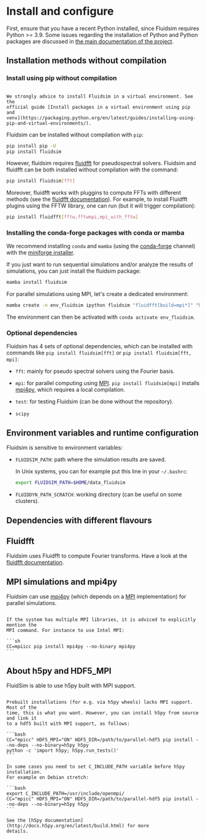 # Install and configure

First, ensure that you have a recent Python installed, since Fluidsim requires
Python >= 3.9. Some issues regarding the installation of Python and Python
packages are discussed in
[the main documentation of the project](http://fluiddyn.readthedocs.org/en/latest/install.html).

## Installation methods without compilation

### Install using pip without compilation

```{note}

We strongly advice to install Fluidsim in a virtual environment. See the
official guide [Install packages in a virtual environment using pip and
venv](https://packaging.python.org/en/latest/guides/installing-using-pip-and-virtual-environments/).

```

Fluidsim can be installed without compilation with `pip`:

```sh
pip install pip -U
pip install fluidsim
```

However, fluidsim requires [fluidfft](http://fluidfft.readthedocs.io) for
pseudospectral solvers. Fluidsim and fluidfft can be both installed without
compilation with the command:

```sh
pip install fluidsim[fft]
```

Moreover, fluidfft works with pluggins to compute FFTs with different methods
(see the [fluidfft
documentation](http://fluidfft.readthedocs.io/en/latest/install.html)). For
example, to install Fluidfft plugins using the FFTW library, one can run (but
it will trigger compilation):

```sh
pip install fluidfft[fftw,fftwmpi,mpi_with_fftw]
```

### Installing the conda-forge packages with conda or mamba

We recommend installing `conda` and `mamba` (using the [conda-forge] channel) with
the [miniforge installer](https://github.com/conda-forge/miniforge).

If you just want to run sequential simulations and/or analyze the results of
simulations, you can just install the fluidsim package:

```sh
mamba install fluidsim
```

For parallel simulations using MPI, let's create a dedicated environment:

```sh
mamba create -n env_fluidsim ipython fluidsim "fluidfft[build=mpi*]" "h5py[build=mpi*]"
```

The environment can then be activated with `conda activate env_fluidsim`.

### Optional dependencies

Fluidsim has 4 sets of optional dependencies, which can be installed with commands
like `pip install fluidsim[fft]` or `pip install fluidsim[fft, mpi]`:

- `fft`: mainly for pseudo spectral solvers using the Fourier basis.

- `mpi`: for parallel computing using [MPI]. `pip install fluidsim[mpi]` installs
  [mpi4py], which requires a local compilation.

- `test`: for testing Fluidsim (can be done without the repository).

- `scipy`

## Environment variables and runtime configuration

Fluidsim is sensitive to environment variables:

- `FLUIDSIM_PATH`: path where the simulation results are saved.

  In Unix systems, you can for example put this line in your `~/.bashrc`:

  ```sh
  export FLUIDSIM_PATH=$HOME/data_fluidsim
  ```

- `FLUIDDYN_PATH_SCRATCH`: working directory (can be useful on some clusters).

## Dependencies with different flavours

## Fluidfft

Fluidsim uses Fluidfft to compute Fourier transforms. Have a look at the
[fluidfft documentation](http://fluidfft.readthedocs.io/en/latest/install.html).

## MPI simulations and mpi4py

Fluidsim can use [mpi4py] (which depends on a [MPI] implementation) for parallel
simulations.

````{warning}

If the system has multiple MPI libraries, it is adviced to explicitly mention the
MPI command. For instance to use Intel MPI:

```sh
CC=mpiicc pip install mpi4py --no-binary mpi4py
```

````

## About h5py and HDF5_MPI

FluidSim is able to use h5py built with MPI support.

````{warning}

Prebuilt installations (for e.g. via h5py wheels) lacks MPI support. Most of the
time, this is what you want. However, you can install h5py from source and link it
to a hdf5 built with MPI support, as follows:

```bash
CC="mpicc" HDF5_MPI="ON" HDF5_DIR=/path/to/parallel-hdf5 pip install --no-deps --no-binary=h5py h5py
python -c 'import h5py; h5py.run_tests()'
```

In some cases you need to set C_INCLUDE_PATH variable before h5py installation.
For example on Debian stretch:

```bash
export C_INCLUDE_PATH=/usr/include/openmpi/
CC="mpicc" HDF5_MPI="ON" HDF5_DIR=/path/to/parallel-hdf5 pip install --no-deps --no-binary=h5py h5py
```

See the [h5py documentation](http://docs.h5py.org/en/latest/build.html) for more
details.

````

[conda-forge]: https://conda-forge.org/
[mpi]: https://fr.wikipedia.org/wiki/Message_Passing_Interface
[mpi4py]: https://mpi4py.readthedocs.io/
